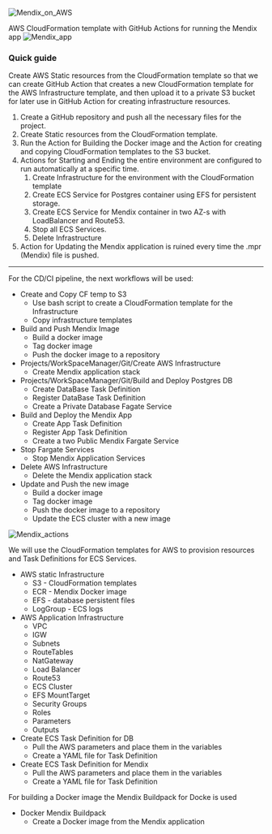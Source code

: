 ![Mendix_on_AWS](https://github.com/senad-d/Mendix-AWS/assets/112484166/c0763430-d49e-4ea1-9e54-6cb0a2a5b86c)

AWS CloudFormation template with GitHub Actions for running the Mendix app
![Mendix_app](https://github.com/senad-d/Mendix-AWS/assets/112484166/8cf58a0a-eabb-4df4-80cc-00fa1aea1a55)

### Quick guide
Create AWS Static resources from the CloudFormation template so that we can create GitHub Action that creates a new CloudFormation template for the AWS Infrastructure template, and then upload it to a private S3 bucket for later use in GitHub Action for creating infrastructure resources.
1. Create a GitHub repository and push all the necessary files for the project.
2. Create Static resources from the CloudFormation template.
3. Run the Action for Building the Docker image and the Action for creating and copying CloudFormation templates to the S3 bucket.
4. Actions for Starting and Ending the entire environment are configured to run automatically at a specific time.
	1. Create Infrastructure for the environment with the CloudFormation template
	2. Create ECS Service for Postgres container using EFS for persistent storage.
	3. Create ECS Service for Mendix container in two AZ-s with LoadBalancer and Route53.
	4. Stop all ECS Services.
	5. Delete Infrastructure
5. Action for Updating the Mendix application is ruined every time the .mpr (Mendix) file is pushed.
---


For the CD/CI pipeline, the next workflows will be used:
- Create and Copy CF temp to S3
	- Use bash script to create a CloudFormation template for the Infrastructure
	- Copy infrastructure templates
- Build and Push Mendix Image
	- Build a docker image
	- Tag docker image
	- Push the docker image to a repository
- Projects/WorkSpaceManager/Git/Create AWS Infrastructure
	- Create Mendix application stack
- Projects/WorkSpaceManager/Git/Build and Deploy Postgres DB
	- Create DataBase Task Definition
	- Register DataBase Task Definition
	- Create a Private Database Fagate Service
- Build and Deploy the Mendix App
	- Create App Task Definition
	- Register App Task Definition
	- Create a two Public Mendix Fargate Service
- Stop Fargate Services
	- Stop Mendix Application Services
- Delete AWS Infrastructure
	- Delete the Mendix application stack
- Update and Push the new image
	- Build a docker image
	- Tag docker image
	- Push the docker image to a repository
	- Update the ECS cluster with a new image

![Mendix_actions](https://github.com/senad-d/Mendix-AWS/assets/112484166/317ef190-a576-4b3c-b1d2-db1c453baf6f)


We will use the CloudFormation templates for AWS to provision resources and Task Definitions for ECS Services.
- AWS static Infrastructure
	- S3 - CloudFormation templates
	- ECR - Mendix Docker image
	- EFS - database persistent files
	- LogGroup - ECS logs
- AWS Application Infrastructure
	- VPC
	- IGW
	- Subnets
	- RouteTables
	- NatGateway
	- Load Balancer
	- Route53
	- ECS Cluster
	- EFS MountTarget
	- Security Groups
	- Roles
	- Parameters
	- Outputs
- Create ECS Task Definition for DB
	- Pull the AWS parameters and place them in the variables
	- Create a YAML file for Task Definition
- Create ECS Task Definition for Mendix
	- Pull the AWS parameters and place them in the variables
	- Create a YAML file for Task Definition


For building a Docker image the  Mendix Buildpack for Docke is used
- Docker Mendix Buildpack
	- Create a Docker image from the Mendix application
